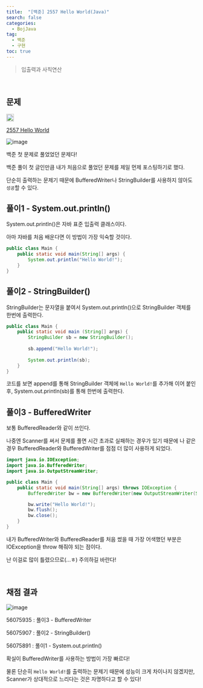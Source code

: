 ```yaml
---
title:  "[백준] 2557 Hello World(Java)"
search: false
categories: 
  - BojJava
tag:
  - 백준
  - 구현
toc: true
---
```


> 입출력과 사칙연산

<br>

## 문제
<img src="https://static.solved.ac/tier_small/1.svg" width="20px"/>

[2557 Hello World](https://www.acmicpc.net/problem/2557)

![image](https://user-images.githubusercontent.com/87406514/219872110-1cb3272d-ccfe-4992-ac30-fcf8461d2801.png) 

백준 첫 문제로 풀었었던 문제다!

백준 풀이 첫 글인만큼 내가 처음으로 풀었던 문제를 제일 먼제 포스팅하기로 했다.

단순히 출력하는 문제기 때문에 BufferedWriter나 StringBuilder를 사용하지 않아도 `성공`할 수 있다.

## 풀이1 - System.out.println() 
System.out.println()은 자바 표준 입출력 클래스이다.

아마 자바를 처음 배운다면 이 방법이 가장 익숙할 것이다.

```java
public class Main {
    public static void main(String[] args) {
        System.out.println("Hello World!");
    }
}
```

## 풀이2 - StringBuilder()

StringBuilder는  문자열을 붙여서 System.out.println()으로 StringBuilder 객체를 한번에 출력한다.

```java
public class Main {
	public static void main (String[] args) { 
        StringBuilder sb = new StringBuilder();
        
        sb.append("Hello World!");
        
        System.out.println(sb);
    }
}
```

코드를 보면 append를 통해 StringBuilder 객체에 `Hello World!`를 추가해 이어 붙인 후, System.out.println(sb)를 통해 한번에 출력한다.

## 풀이3 - BufferedWriter

보통 BufferedReader와 같이 쓰인다. 

나중엔 Scanner를 써서 문제를 풀면 시간 초과로 실패하는 경우가 있기 때문에 나 같은 경우 BufferedReader와 BufferedWriter를 점점 더 많이 사용하게 되었다.

```java
import java.io.IOException;
import java.io.BufferedWriter;
import java.io.OutputStreamWriter;

public class Main {
    public static void main(String[] args) throws IOException {
        BufferedWriter bw = new BufferedWriter(new OutputStreamWriter(System.out));

        bw.write("Hello World!");
        bw.flush();
        bw.close();
    }
}
```

내가 BufferedWriter와 BufferedReader를 처음 썼을 때 가장 어색했던 부분은 IOException을 throw 해줘야 되는 점이다.

난 이걸로 많이 틀렸으므로(...ㅎ) 주의하길 바란다!

<br>

## 채점 결과

![image](https://user-images.githubusercontent.com/87406514/219873693-7c96533a-e854-4475-bcfb-06d3ca033d17.png)

56075935 : 풀이3 - BufferedWriter

56075907 : 풀이2 - StringBuilder()

56075891 : 풀이1 - System.out.println() 


확실이 BufferedWriter를 사용하는 방법이 가장 빠르다!

물론 단순히 `Hello World!`를 출력하는 문제기 때문에 성능이 크게 차이나지 않겠지만, Scanner가 상대적으로 느리다는 것은 자명하다고 할 수 있다!